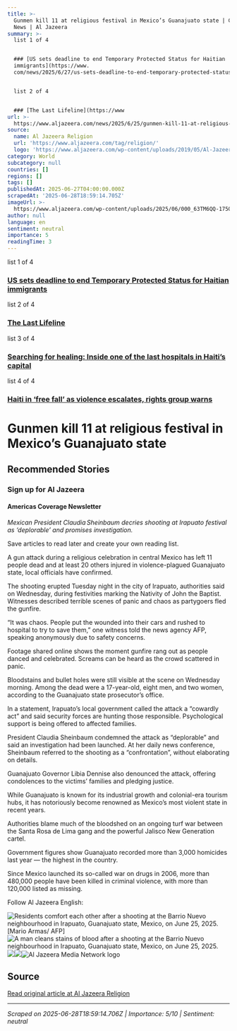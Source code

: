 ```yaml
---
title: >-
  Gunmen kill 11 at religious festival in Mexico’s Guanajuato state | Conflict
  News | Al Jazeera
summary: >-
  list 1 of 4


  ### [US sets deadline to end Temporary Protected Status for Haitian
  immigrants](https://www.
  com/news/2025/6/27/us-sets-deadline-to-end-temporary-protected-status-for-haitian-immigrants)


  list 2 of 4


  ### [The Last Lifeline](https://www
url: >-
  https://www.aljazeera.com/news/2025/6/25/gunmen-kill-11-at-religious-festival-in-mexicos-guanajuato-state
source:
  name: Al Jazeera Religion
  url: 'https://www.aljazeera.com/tag/religion/'
  logo: 'https://www.aljazeera.com/wp-content/uploads/2019/05/Al-Jazeera-Logo.png'
category: World
subcategory: null
countries: []
regions: []
tags: []
publishedAt: 2025-06-27T04:00:00.000Z
scrapedAt: '2025-06-28T18:59:14.705Z'
imageUrl: >-
  https://www.aljazeera.com/wp-content/uploads/2025/06/000_63TM6QQ-1750886243.jpg?resize=1200%2C675
author: null
language: en
sentiment: neutral
importance: 5
readingTime: 3
---
```

list 1 of 4

### [US sets deadline to end Temporary Protected Status for Haitian immigrants](https://www.aljazeera.com/news/2025/6/27/us-sets-deadline-to-end-temporary-protected-status-for-haitian-immigrants)

list 2 of 4

### [The Last Lifeline](https://www.aljazeera.com/video/fault-lines/2025/6/27/the-last-lifeline)

list 3 of 4

### [Searching for healing: Inside one of the last hospitals in Haiti’s capital](https://www.aljazeera.com/news/longform/2025/6/26/searching-for-healing-inside-one-of-the-last-hospitals-in-haitis-capital)

list 4 of 4

### [Haiti in ‘free fall’ as violence escalates, rights group warns](https://www.aljazeera.com/news/2025/4/17/haiti-in-free-fall-as-violence-escalates-rights-group-warns)

# Gunmen kill 11 at religious festival in Mexico’s Guanajuato state

## Recommended Stories

### Sign up for Al Jazeera

#### Americas Coverage Newsletter

_Mexican President Claudia Sheinbaum decries shooting at Irapuato festival as ‘deplorable’ and promises investigation._

Save articles to read later and create your own reading list.

A gun attack during a religious celebration in central Mexico has left 11 people dead and at least 20 others injured in violence-plagued Guanajuato state, local officials have confirmed.

The shooting erupted Tuesday night in the city of Irapuato, authorities said on Wednesday, during festivities marking the Nativity of John the Baptist. Witnesses described terrible scenes of panic and chaos as partygoers fled the gunfire.

“It was chaos. People put the wounded into their cars and rushed to hospital to try to save them,” one witness told the news agency AFP, speaking anonymously due to safety concerns.

Footage shared online shows the moment gunfire rang out as people danced and celebrated. Screams can be heard as the crowd scattered in panic.

Bloodstains and bullet holes were still visible at the scene on Wednesday morning. Among the dead were a 17-year-old, eight men, and two women, according to the Guanajuato state prosecutor’s office.

In a statement, Irapuato’s local government called the attack a “cowardly act” and said security forces are hunting those responsible. Psychological support is being offered to affected families.

President Claudia Sheinbaum condemned the attack as “deplorable” and said an investigation had been launched. At her daily news conference, Sheinbaum referred to the shooting as a “confrontation”, without elaborating on details.

Guanajuato Governor Libia Dennise also denounced the attack, offering condolences to the victims’ families and pledging justice.

While Guanajuato is known for its industrial growth and colonial-era tourism hubs, it has notoriously become renowned as Mexico’s most violent state in recent years.

Authorities blame much of the bloodshed on an ongoing turf war between the Santa Rosa de Lima gang and the powerful Jalisco New Generation cartel.

Government figures show Guanajuato recorded more than 3,000 homicides last year — the highest in the country.

Since Mexico launched its so-called war on drugs in 2006, more than 480,000 people have been killed in criminal violence, with more than 120,000 listed as missing.

Follow Al Jazeera English:

![Residents comfort each other after a shooting at the Barrio Nuevo neighbourhood in Irapuato, Guanajuato state, Mexico, on June 25, 2025. [Mario Armas/ AFP]](https://www.aljazeera.com/wp-content/uploads/2025/06/000_63TM6QQ-1750886243.jpg?resize=770%2C513&quality=80)![A man cleans stains of blood after a shooting at the Barrio Nuevo neighbourhood in Irapuato, Guanajuato state, Mexico, on June 25, 2025. ](https://www.aljazeera.com/wp-content/uploads/2025/06/000_63TM6QF-1750886373.jpg?w=770&resize=770%2C537&quality=80)![](https://www.aljazeera.com/static/media/error-icon.c8fb9e1b.svg)![](https://www.aljazeera.com/static/media/right-mark-icon.3a446adc.svg)![Al Jazeera Media Network logo](https://www.aljazeera.com/static/media/aj-footer-logo.bac952ad.svg)


## Source

[Read original article at Al Jazeera Religion](https://www.aljazeera.com/news/2025/6/25/gunmen-kill-11-at-religious-festival-in-mexicos-guanajuato-state)

---

*Scraped on 2025-06-28T18:59:14.706Z | Importance: 5/10 | Sentiment: neutral*
